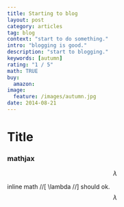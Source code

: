 ```yaml
---
title: Starting to blog
layout: post
category: articles
tag: blog
context: "start to do something."
intro: "blogging is good."
description: "start to blogging."
keywords: [autumn]
rating: "1 / 5"
math: TRUE
buy:
  amazon: 
image:
  feature: /images/autumn.jpg
date: 2014-08-21
---
```


# Title


### mathjax

$$\lambda$$

inline math //[ \lambda //] should ok. $$\lambda$$

